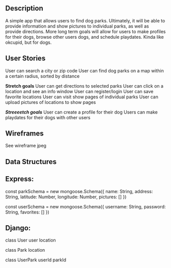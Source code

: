 ## Description
A simple app that allows users to find dog parks. Ultimately, it will be able to provide information and show pictures to individual parks, as well as provide directions. More long term goals will allow for users to make profiles for their dogs, browse other users dogs, and schedule playdates. Kinda like okcupid, but for dogs.


## User Stories
User can search a city or zip code
User can find dog parks on a map within a certain radius, sorted by distance

**Stretch goals**
User can get directions to selected parks
User can click on a location and see an info window
User can register/login
User can save favorite locations
User can visit show pages of individual parks
User can upload pictures of locations to show pages

*****Streeeetch goals*****
User can create a profile for their dog
Users can make playdates for their dogs with other users


## Wireframes
See wireframe jpeg


## Data Structures
## Express:
const parkSchema = new mongoose.Schema({
  name: String,
  address: String,
  latitude: Number,
  longitude: Number,
  pictures: []
})

const userSchema = new mongoose.Schema({
  username: String,
  password: String,
  favorites: []
})

## Django:
class User
  user
  location

class Park
  location

class UserPark
  userId
  parkId